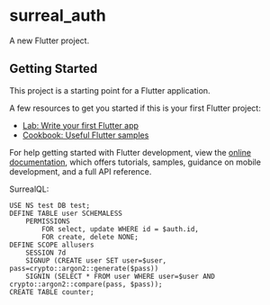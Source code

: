 # surreal_auth

A new Flutter project.

## Getting Started

This project is a starting point for a Flutter application.

A few resources to get you started if this is your first Flutter project:

- [Lab: Write your first Flutter app](https://docs.flutter.dev/get-started/codelab)
- [Cookbook: Useful Flutter samples](https://docs.flutter.dev/cookbook)

For help getting started with Flutter development, view the
[online documentation](https://docs.flutter.dev/), which offers tutorials,
samples, guidance on mobile development, and a full API reference.

SurrealQL:

```
USE NS test DB test;
DEFINE TABLE user SCHEMALESS
	PERMISSIONS
		FOR select, update WHERE id = $auth.id,
		FOR create, delete NONE;
DEFINE SCOPE allusers
	SESSION 7d
	SIGNUP (CREATE user SET user=$user, pass=crypto::argon2::generate($pass))
	SIGNIN (SELECT * FROM user WHERE user=$user AND crypto::argon2::compare(pass, $pass));
CREATE TABLE counter;
```